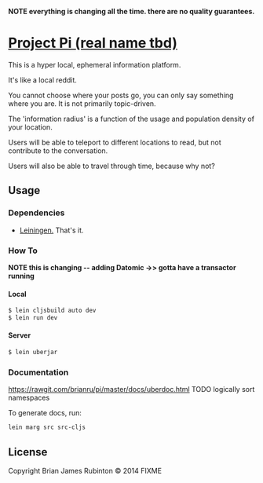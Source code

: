 **NOTE everything is changing all the time. there are no quality guarantees.**

# [Project Pi (real name tbd)](https://project-pi.herokuapp.com)

This is a hyper local, ephemeral information platform.

It's like a local reddit.

You cannot choose where your posts go, you can only say something where you are. It is not primarily topic-driven.

The 'information radius' is a function of the usage and population density of your location.

Users will be able to teleport to different locations to read, but not contribute to the conversation.

Users will also be able to travel through time, because why not?

## Usage

### Dependencies

- [Leiningen.](http://leiningen.org/) That's it.

### How To
**NOTE this is changing -- adding Datomic ->> gotta have a transactor
running**

#### Local
```bash
$ lein cljsbuild auto dev
$ lein run dev
```
#### Server
```bash
$ lein uberjar
```

### Documentation

https://rawgit.com/brianru/pi/master/docs/uberdoc.html
TODO logically sort namespaces

To generate docs, run:
```bash
lein marg src src-cljs
```

## License

Copyright Brian James Rubinton © 2014 FIXME
